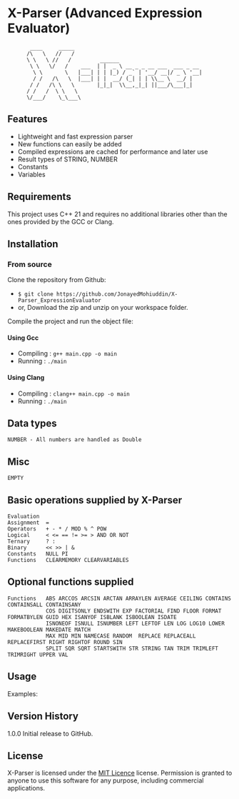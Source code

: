 # X-Parser (Advanced Expression Evaluator)
```
       ____     _____
      /\   \   //   /
      \ \   \ //   /         ______
       \ \   \/   /    ___  | |  _ \ __ _ _ __ ___  ___ _ __
        \ \       \   |___| | | |_) / _` | '__/ __|/ _ \ '__|
        / /   /\   \  |___| | |  __/ (_| | | \\__ \  __/ |
       / /   /\ \   \       |_|_|  \\__,_|_| ||___/\___|_|
      / /   /  \ \   \
      \/___/    \_\___\                                  
```
## Features
 - Lightweight and fast expression parser
 - New functions can easily be added
 - Compiled expressions are cached for performance and later use
 - Result types of STRING, NUMBER
 - Constants
 - Variables

## Requirements

This project uses C++ 21 and requires no additional libraries other than the ones provided by the GCC or Clang.

## Installation

### From source

Clone the repository from Github:

- `$ git clone https://github.com/JonayedMohiuddin/X-Parser_ExpressionEvaluator`
- or, Download the zip and unzip on your workspace folder.

Compile the project and run the object file:

#### Using Gcc
- Compiling : `g++ main.cpp -o main`
- Running : `./main`

#### Using Clang
- Compiling : `clang++ main.cpp -o main`
- Running : `./main`

## Data types

    NUMBER - All numbers are handled as Double

## Misc    

    EMPTY 
    
## Basic operations supplied by X-Parser 

    Evaluation  
    Assignment  =
    Operators   + - * / MOD % ^ POW
    Logical     < <= == != >= > AND OR NOT
    Ternary     ? :  
    Binary      << >> | &
    Constants   NULL PI
    Functions   CLEARMEMORY CLEARVARIABLES
   
## Optional functions supplied
 
    Functions   ABS ARCCOS ARCSIN ARCTAN ARRAYLEN AVERAGE CEILING CONTAINS CONTAINSALL CONTAINSANY
                COS DIGITSONLY ENDSWITH EXP FACTORIAL FIND FLOOR FORMAT FORMATBYLEN GUID HEX ISANYOF ISBLANK ISBOOLEAN ISDATE
                ISNONEOF ISNULL ISNUMBER LEFT LEFTOF LEN LOG LOG10 LOWER MAKEBOOLEAN MAKEDATE MATCH 
                MAX MID MIN NAMECASE RANDOM  REPLACE REPLACEALL REPLACEFIRST RIGHT RIGHTOF ROUND SIN 
                SPLIT SQR SQRT STARTSWITH STR STRING TAN TRIM TRIMLEFT TRIMRIGHT UPPER VAL
   
## Usage

Examples:
     
    
## Version History

1.0.0 Initial release to GitHub.
    
## License

X-Parser is licensed under the [MIT Licence][1] license. Permission is granted to anyone to use this software for any purpose, including commercial applications.

[1]: http://www.opensource.org/licenses/MIT




